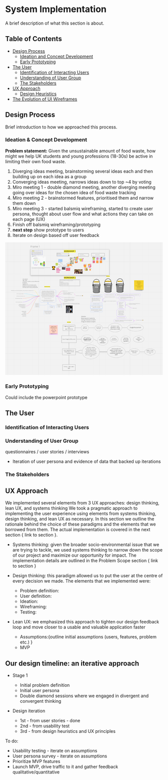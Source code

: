 # System Implementation

A brief description of what this section is about.

## Table of Contents
- [Design Process](#design-process)
	- [Ideation and Concept Development](#ideation-and-concept-development)
	- [Early Prototyping](#early-prototyping)
- [The User](#the-user)
	- [Identification of Interacting Users](#identification-of-interacting-users)
	- [Understanding of User Group](#understanding-of-user-group)
	- [The Stakeholders](#the-stakeholders)
- [UX Approach](#ux-approach)
	- [Design Heuristics](#design-heuristics)
- [The Evolution of UI Wireframes](#the-evolution-of-ui-wireframes)

## Design Process
Brief introduction to how we approached this process.

### Ideation & Concept Development
**Problem statement:** Given the unsustainable amount of food waste, how might we help UK students and young professions (18-30s) be active in limiting their own food waste.
1. Diverging ideas meeting, brainstorming several ideas each and then building up on each idea as a group
2. Converging ideas meeting, narrows ideas down to top ~4 by voting
3. Miro meeting 1 - double diamond meeting, another diverging meeting going over ideas for the chosen idea of food waste tracking
4. Miro meeting 2 - brainstormed features, prioritised them and narrow them down
5. Miro meeting 3 - started balsmiq wireframing, started to create user persona, thought about user flow and what actions they can take on each page (UX)
6. Finish off balsmiq wireframing/prototyping
7. **next step** show prototype to users
8. Iterate on design based off user feedback

![Miro board from multiple double diamond meetings](Images/mirosnapshot.png)

### Early Prototyping
Could include the powerpoint prototype

## The User

### Identification of Interacting Users

### Understanding of User Group
 questionnaires / user stories / interviews
 
 * Iteration of user persona and evidence of data that backed up iterations

### The Stakeholders

## UX Approach
We implemented several elements from 3 UX approaches: design thinking, lean UX, and systems thinking
We took a pragmatic approach to implementing the user experience using elements from systems thinking, design thinking, and lean UX as necessary.
In this section we outline the rationale behind the choice of these paradigms and the elements that we borrowed from them. The actual implementation
is covered in the next section { link to section }.

* Systems thinking: given the broader socio-environmental issue that we are trying to tackle, we used systems thinking to narrow down the scope
  of our project and maximize our opportunity for impact. The implementation details are outlined in the Problem Scope section { link to section }

* Design thinking: this paradigm allowed us to put the user at the centre of every decision we made. The elements that we implemented were:
  * Problem definition: 
  * User definition:
  * Ideation:
  * Wireframing:
  * Testing:

* Lean UX: we emphasized this approach to tighten our design feedback loop and move closer to a usable and valuable application faster
  * Assumptions:{outline initial assumptions (users, features, problem etc.) }
  * MVP


## Our design timeline: an iterative approach

* Stage 1
  * Initial problem definition
  * Initial user persona
  * Double diamond sessions where we engaged in divergent and convergent thinking
  


* Design iteration
  * 1st - from user stories - done
  * 2nd - from usability test
  * 3rd - from design heuristics and UX principles


To do:
* Usability testing - iterate on assumptions
* User persona survey - iterate on assumptions
* Prioritize MVP features
* Launch MVP, drive traffic to it and gather feedback qualitative/quantitative
